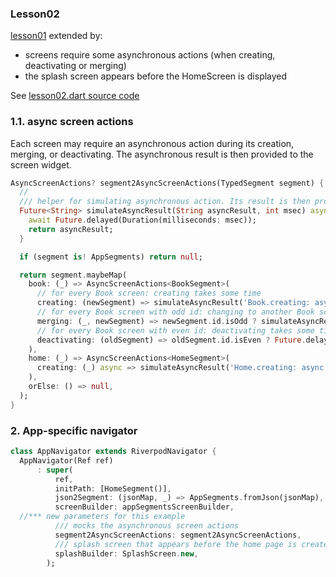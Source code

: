 
### Lesson02
[lesson01](/doc/lesson01.md) extended by:

- screens require some asynchronous actions (when creating, deactivating or merging)
- the splash screen appears before the HomeScreen is displayed

See [lesson02.dart source code](/examples/doc/lib/src/lesson02/lesson02.dart)

### 1.1. async screen actions

Each screen may require an asynchronous action during its creation, merging, or deactivating.
The asynchronous result is then provided to the screen widget.

```dart
AsyncScreenActions? segment2AsyncScreenActions(TypedSegment segment) {
  // 
  /// helper for simulating asynchronous action. Its result is then provided to the screen widget.
  Future<String> simulateAsyncResult(String asyncResult, int msec) async {
    await Future.delayed(Duration(milliseconds: msec));
    return asyncResult;
  }

  if (segment is! AppSegments) return null;

  return segment.maybeMap(
    book: (_) => AsyncScreenActions<BookSegment>(
      // for every Book screen: creating takes some time
      creating: (newSegment) => simulateAsyncResult('Book.creating: async result after 700 msec', 700),
      // for every Book screen with odd id: changing to another Book screen takes some time
      merging: (_, newSegment) => newSegment.id.isOdd ? simulateAsyncResult('Book.merging: async result after 500 msec', 500) : null,
      // for every Book screen with even id: deactivating takes some time
      deactivating: (oldSegment) => oldSegment.id.isEven ? Future.delayed(Duration(milliseconds: 500)) : null,
    ),
    home: (_) => AsyncScreenActions<HomeSegment>(
      creating: (_) async => simulateAsyncResult('Home.creating: async result after 1000 msec', 1000),
    ),
    orElse: () => null,
  );
}
```

### 2. App-specific navigator



```dart
class AppNavigator extends RiverpodNavigator {
  AppNavigator(Ref ref)
      : super(
          ref,
          initPath: [HomeSegment()],
          json2Segment: (jsonMap, _) => AppSegments.fromJson(jsonMap),
          screenBuilder: appSegmentsScreenBuilder,
  //*** new parameters for this example
          /// mocks the asynchronous screen actions
          segment2AsyncScreenActions: segment2AsyncScreenActions,
          /// splash screen that appears before the home page is created
          splashBuilder: SplashScreen.new,
        );
```

